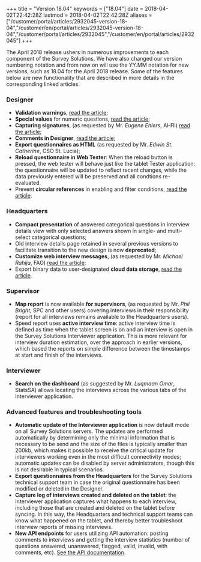 ﻿+++
title = "Version 18.04"
keywords = ["18.04"]
date = 2018-04-02T22:42:28Z
lastmod = 2018-04-02T22:42:28Z
aliases = ["/customer/portal/articles/2932045-version-18-04","/customer/en/portal/articles/2932045-version-18-04","/customer/portal/articles/2932045","/customer/en/portal/articles/2932045"]
+++

The April 2018 release ushers in numerous improvements to each component
of the Survey Solutions. We have also changed our version numbering
notation and from now on will use the YY.MM notation for new versions,
such as 18.04 for the April 2018 release. Some of the features below are
new functionality that are described in more details in the
corresponding linked articles.

### Designer

-   **Validation warnings**, [read the
    article](/questionnaire-designer/validation-warnings);
-   **Special values** for numeric questions, [read the
    article](/questionnaire-designer/special-values-for-numeric-questions);
-   **Capturing signatures**, (as requested by Mr. *Eugene Ehlers*,
    AHRI) [read the
    article](/customer/en/portal/articles/2931992);
-   **Comments in Designer**, [read the
    article](/customer/en/portal/articles/2932008);
-   **Export questionnaires as HTML** (as requested by Mr. *Edwin St.
    Catherine*, CSO St. Lucia);
-   **Reload questionnaire in Web Tester**: When the reload button is
    pressed, the web tester will behave just like the tablet Tester
    application: the questionnaire will be updated to reflect recent
    changes, while the data previously entered will be preserved and all
    condtions re-evaluated.
-   Prevent **circular references** in enabling and filter conditions,
    [read the article](/questionnaire-designer/circular-references). 

### Headquarters

-   **Compact presentation** of answered categorical questions in
    interview details view with only selected answers shown in single-
    and multi-select categorical questions;
-   Old interview details page retained in several previous versions to
    facilitate transition to the new design is now **deprecated**;
-   **Customize web interview messages**, (as requested by Mr. *Michael
    Rahija*, FAO) [read the
    article](/headquarters/customize-web-interview-messages);
-   Export binary data to user-designated **cloud data storage**, [read
    the article](/headquarters/export-to-cloud-storage).

### Supervisor

-   **Map report** is now available **for supervisors**, (as requested
    by Mr. *Phil Bright*, SPC and other users) covering interviews in
    their responsibility (report for all interviews remains available to
    the Headquarters users).
-   Speed report uses **active interview time**: active interview time
    is defined as time when the tablet screen is on and an interview is
    open in the Survey Solutions Interviewer application. This is more
    relevant for interview duration estimation, over the approach in
    earlier versions, which based the reports on simple difference
    between the timestamps at start and finish of the interviews.

### Interviewer

-   **Search on the dashboard** (as suggested by Mr. *Luqmaan Omar*,
    StatsSA) allows locating the interviews across the various tabs of
    the Interviewer application.

### Advanced features and troubleshooting tools

-   **Automatic update of the Interviewer application** is now default
    mode on all Survey Solutions servers. The updates are performed
    automatically by determining only the minimal information that is
    necessary to be send and the size of the files is typically smaller
    than 200kb, which makes it possible to receive the critical update
    for interviewers working even in the most difficult connectivity
    modes; automatic updates can be disabled by server administrators,
    though this is not desirable in typical scenarios.
-   **Export questionnaires from the Headquarters** for the Survey
    Solutions technical support team in case the original questionnaire
    has been modified or deleted in the Designer.
-   **Capture log of interviews created and deleted on the tablet**: the
    Interviewer application captures what happens to each interview,
    including those that are created and deleted on the tablet before
    syncing. In this way, the Headquarters and technical support teams
    can know what happened on the tablet, and thereby better
    troubleshoot interview reports of missing interviews.
-   **New API endpoints** for users utilizing API automation: posting
    comments to interviews and getting the interview statistics (number
    of questions answered, unanswered, flagged, valid, invalid, with
    comments, etc). [See the API
    documentation](https://demo.mysurvey.solutions/apidocs/index).
